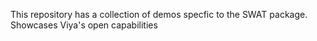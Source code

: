 This repository has a collection of demos specfic to the SWAT package. Showcases Viya's open capabilities
